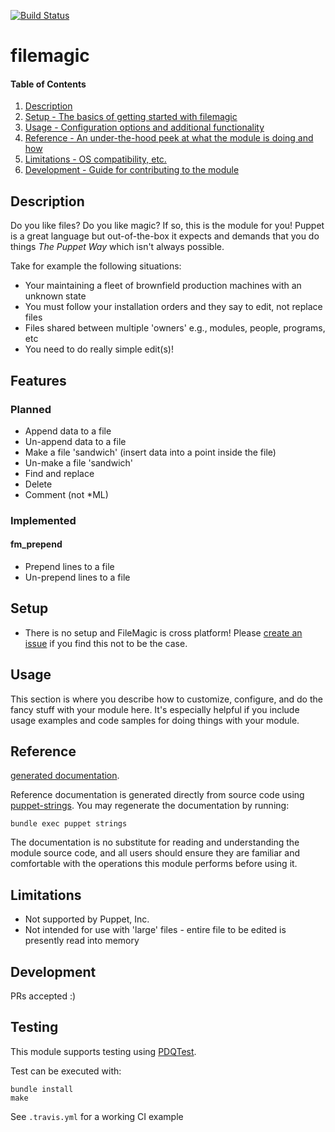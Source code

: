 [![Build Status](https://travis-ci.org/GeoffWilliams/puppet-filemagic.svg?branch=master)](https://travis-ci.org/GeoffWilliams/puppet-filemagic)
# filemagic

#### Table of Contents

1. [Description](#description)
1. [Setup - The basics of getting started with filemagic](#setup)
1. [Usage - Configuration options and additional functionality](#usage)
1. [Reference - An under-the-hood peek at what the module is doing and how](#reference)
1. [Limitations - OS compatibility, etc.](#limitations)
1. [Development - Guide for contributing to the module](#development)

## Description

Do you like files?  Do you like magic?  If so, this is the module for you!  Puppet is a great language but out-of-the-box it expects and demands that you do things _The Puppet Way_ which isn't always possible.

Take for example the following situations:
* Your maintaining a fleet of brownfield production machines with an unknown state
* You must follow your installation orders and they say to edit, not replace files
* Files shared between multiple 'owners' e.g., modules, people, programs, etc
* You need to do really simple edit(s)!

## Features

### Planned
* Append data to a file
* Un-append data to a file
* Make a file 'sandwich' (insert data into a point inside the file)
* Un-make a file 'sandwich'
* Find and replace
* Delete
* Comment (not *ML)

### Implemented

#### fm_prepend
* Prepend lines to a file
* Un-prepend lines to a file

## Setup
* There is no setup and FileMagic is cross platform!  Please [create an issue](https://github.com/GeoffWilliams/puppet-filemagic/issues/new) if you find this not to be the case.


## Usage

This section is where you describe how to customize, configure, and do the
fancy stuff with your module here. It's especially helpful if you include usage
examples and code samples for doing things with your module.

## Reference
[generated documentation](https://rawgit.com/GeoffWilliams/puppet-filemagic/master/doc/index.html).

Reference documentation is generated directly from source code using [puppet-strings](https://github.com/puppetlabs/puppet-strings).  You may regenerate the documentation by running:

```shell
bundle exec puppet strings
```


The documentation is no substitute for reading and understanding the module source code, and all users should ensure they are familiar and comfortable with the operations this module performs before using it.

## Limitations

* Not supported by Puppet, Inc.
* Not intended for use with 'large' files - entire file to be edited is presently read into memory

## Development

PRs accepted :)

## Testing
This module supports testing using [PDQTest](https://github.com/declarativesystems/pdqtest).


Test can be executed with:

```
bundle install
make
```


See `.travis.yml` for a working CI example
